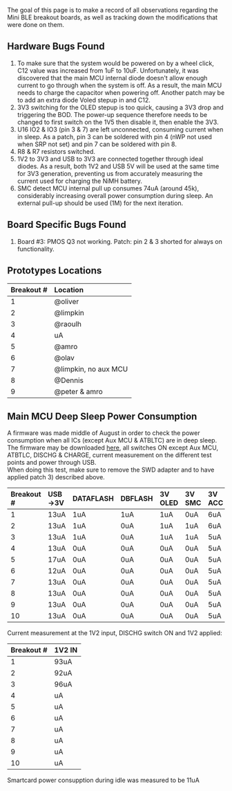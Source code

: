 The goal of this page is to make a record of all observations regarding the Mini BLE breakout boards, as well as tracking down the modifications that were done on them.  
  
  
## [](#header-2)Hardware Bugs Found   
1) To make sure that the system would be powered on by a wheel click, C12 value was increased from 1uF to 10uF. Unfortunately, it was discovered that the main MCU internal diode doesn't allow enough current to go through when the system is off. As a result, the main MCU needs to charge the capacitor when powering off. Another patch may be to add an extra diode Voled stepup in and C12.  
2) 3V3 switching for the OLED stepup is too quick, causing a 3V3 drop and triggering the BOD. The power-up sequence therefore needs to be changed to first switch on the 1V5 then disable it, then enable the 3V3.  
3) U16 IO2 & IO3 (pin 3 & 7) are left unconnected, consuming current when in sleep. As a patch, pin 3 can be soldered with pin 4 (nWP not used when SRP not set) and pin 7 can be soldered with pin 8.  
4) R8 & R7 resistors switched.  
5) 1V2 to 3V3 and USB to 3V3 are connected together through ideal diodes. As a result, both 1V2 and USB 5V will be used at the same time for 3V3 generation, preventing us from accurately measuring the current used for charging the NiMH battery.  
6) SMC detect MCU internal pull up consumes 74uA (around 45k), considerably increasing overall power consumption during sleep. An external pull-up should be used (1M) for the next iteration.  
  
    
## [](#header-2)Board Specific Bugs Found   
1) Board #3: PMOS Q3 not working. Patch: pin 2 & 3 shorted for always on functionality.   
   
    
## [](#header-2)Prototypes Locations   
  
| Breakout # | Location |
|:-----------|:----|
| 1          | @oliver |
| 2          | @limpkin |
| 3          | @raoulh |
| 4          | uA |
| 5          | @amro |
| 6          | @olav |
| 7          | @limpkin, no aux MCU |
| 8          | @Dennis |
| 9          | @peter & amro |
   
   
## [](#header-2)Main MCU Deep Sleep Power Consumption
A firmware was made middle of August in order to check the power consumption when all ICs (except Aux MCU & ATBLTC) are in deep sleep.  
The firmware may be downloaded [here](ressources/2018-08-18-main-mcu-direct-sleep.hex), all switches ON except Aux MCU, ATBTLC, DISCHG & CHARGE, current measurement on the different test points and power through USB.  
When doing this test, make sure to remove the SWD adapter and to have applied patch 3) described above.  
  
  
| Breakout # | USB->3V | DATAFLASH | DBFLASH | 3V OLED | 3V SMC | 3V ACC | 3V MCU | 
|:-----------|:--------|:----------|:--------|:--------|:-------|:-------|:-------|
| 1          | 13uA    | 1uA       | 1uA     | 1uA     | 0uA    | 6uA    | 7uA    |
| 2          | 13uA    | 1uA       | 0uA     | 1uA     | 1uA    | 6uA    | 8uA    |
| 3          | 13uA    | 1uA       | 0uA     | 1uA     | 1uA    | 5uA    | 6uA    |
| 4          | 13uA    | 0uA       | 0uA     | 0uA     | 0uA    | 5uA    | 7uA    |
| 5          | 17uA    | 0uA       | 0uA     | 0uA     | 0uA    | 5uA    | 13uA    |
| 6          | 12uA    | 0uA       | 0uA     | 0uA     | 0uA    | 5uA    | 6uA    |
| 7          | 13uA    | 0uA       | 0uA     | 0uA     | 0uA    | 5uA    | 6uA    |
| 8          | 13uA    | 0uA       | 0uA     | 0uA     | 0uA    | 5uA    | 6uA    |
| 9          | 13uA    | 0uA       | 0uA     | 0uA     | 0uA    | 5uA    | 6uA    |
| 10         | 13uA    | 0uA       | 0uA     | 0uA     | 0uA    | 5uA    | 6uA    |
  
  
Current measurement at the 1V2 input, DISCHG switch ON and 1V2 applied:  
   
| Breakout # | 1V2 IN |
|:-----------|:----|
| 1          | 93uA |
| 2          | 92uA |
| 3          | 96uA |
| 4          | uA |
| 5          | uA |
| 6          | uA |
| 7          | uA |
| 8          | uA |
| 9          | uA |
| 10         | uA |

Smartcard power consupption during idle was measured to be 11uA
